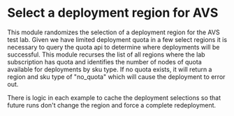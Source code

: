 # Select a deployment region for AVS

This module randomizes the selection of a deployment region for the AVS test lab. Given we have limited deployment quota in a few select regions it is necessary to query the quota api to determine where deployments will be successful.  This module recurses the list of all regions where the lab subscription has quota and identifies the number of nodes of quota available for deployments by sku type.  If no quota exists, it will return a region and sku type of "no_quota" which will cause the deployment to error out.

There is logic in each example to cache the deployment selections so that future runs don't change the region and force a complete redeployment.
